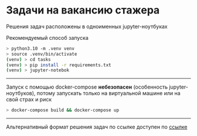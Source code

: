 # Задачи на вакансию стажера

Решения задач расположены в одноименных jupyter-ноутбуках



Рекомендуемый способ запуска
```bash
> python3.10 -m .venv venv
> source .venv/bin/activate
(venv) > cd tasks
(venv) > pip install -r requirements.txt
(venv) > jupyter-notebok

```
---
Запуск с помощью docker-compose **небезопасен** (особенность jupyter-ноутбуков), 
потому запускать только на виртуальной машине или на свой страх и риск
```bash
> docker-compose build && docker-compose up
```
---
Альтернативный формат решения задач по ссылке доступен по [ссылке](https://github.com/demogi4523/testy_greeny_intern_alternative)
